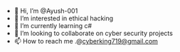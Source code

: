 - 👋 Hi, I’m @Ayush-001
- 👀 I’m interested in ethical hacking
- 🌱 I’m currently learning c#
- 💞️ I’m looking to collaborate on cyber security projects
- 📫 How to reach me .@cyberking719@gmail.com

<!---
Ayush-001/Ayush-001 is a ✨ special ✨ repository because its `README.md` (this file) appears on your GitHub profile.
You can click the Preview link to take a look at your changes.
--->
